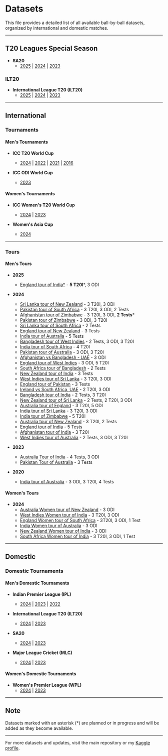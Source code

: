 # Datasets

This file provides a detailed list of all available ball-by-ball datasets, organized by international and domestic matches.

---

## T20 Leagues Special Season

- **SA20**
  - [2025](Domestic/Men's/SA20/2025) | [2024](Domestic/Men's/SA20/2024) | [2023](Domestic/Men's/SA20/2023)

### ILT20

- **International League T20 (ILT20)**
  - [2025](Domestic/Men's/ILT20/2025) | [2024](Domestic/Men's/ILT20/2024) | [2023](Domestic/Men's/ILT20/2023)

---

## International

### Tournaments

#### Men's Tournaments

- **ICC T20 World Cup**
  - [2024](International/Men's/Tournaments/T20_WC/2024) | [2022](International/Men's/Tournaments/T20_WC/2022) | [2021](International/Men's/Tournaments/T20_WC/2021) | [2016](International/Men's/Tournaments/T20_WC/2016)

- **ICC ODI World Cup**
  - [2023](International/Men's/Tournaments/ODI_WC/2023)

#### Women's Tournaments

- **ICC Women's T20 World Cup**
  - [2024](International/Women's/WT20%20WC/2024) | [2023](International/Women's/WT20%20WC/2023)
  
- **Women's Asia Cup**
  - [2024](International/Women's/W%20Asia%20Cup/2024)

---

### Tours

#### Men's Tours

- **2025**
  - [England tour of India*](International/Men's/Tours/2025/eng_ind_2025) - **5 T20I***, 3 ODI
- **2024**
  - [Sri Lanka tour of New Zealand](International/Men's/Tours/2024/sl_nz_2024) - 3 T20I, 3 ODI
  - [Pakistan tour of South Africa](International/Men's/Tours/2024/pak_rsa_2024) - 3 T20I, 3 ODI, 2 Tests
  - [Afghanistan tour of Zimbabwe](International/Men's/Tours/2024/afg_zim_2024) - 3 T20I, 3 ODI, **2 Tests***
  - [Pakistan tour of Zimbabwe](International/Men's/Tours/2024/pak_zim_2024) - 3 ODI, 3 T20I
  - [Sri Lanka tour of South Africa](International/Men's/Tours/2024/sl_rsa_2024) - 2 Tests
  - [England tour of New Zealand](International/Men's/Tours/2024/eng_nz_2024) - 3 Tests
  - [India tour of Australia](International/Men's/Tours/2024/ind_aus_2024) - 5 Tests
  - [Bangladesh tour of West Indies](International/Men's/Tours/2024/ban_wi_2024) - 2 Tests, 3 ODI, 3 T20I
  - [India tour of South Africa](International/Men's/Tours/2024/ind_sa_2024) - 4 T20I
  - [Pakistan tour of Australia](International/Men's/Tours/2024/pak_aus_2024) - 3 ODI, 3 T20I
  - [Afghanistan vs Bangladesh - UAE](International/Men's/Tours/2024/afg_ban_2024) - 3 ODI
  - [England tour of West Indies](International/Men's/Tours/2024/eng_wi_2024) - 3 ODI, 5 T20I
  - [South Africa tour of Bangladesh](International/Men's/Tours/2024/rsa_ban_2024) - 2 Tests
  - [New Zealand tour of India](International/Men's/Tours/2024/nz_ind_2024) - 3 Tests
  - [West Indies tour of Sri Lanka](International/Men's/Tours/2024/wi_sl_2024) - 3 T20I, 3 ODI
  - [England tour of Pakistan](International/Men's/Tours/2024/eng_pak_2024) - 3 Tests
  - [Ireland vs South Africa, UAE](International/Men's/Tours/2024/ire_rsa_2024) - 2 T20I, 3 ODI
  - [Bangladesh tour of India](International/Men's/Tours/2024/ban_ind_2024) - 2 Tests, 3 T20I
  - [New Zealand tour of Sri Lanka](International/Men's/Tours/2024/nz_sl_2024) - 2 Tests, 2 T20I, 3 ODI
  - [Australia tour of England](International/Men's/Tours/2024/aus_eng_2024) - 3 T20I, 5 ODI
  - [India tour of Sri Lanka](International/Men's/Tours/2024/ind_sl_2024) - 3 T20I, 3 ODI
  - [India tour of Zimbabwe](International/Men's/Tours/2024/ind_zim_2024) - 5 T20I
  - [Australia tour of New Zealand](International/Men's/Tours/2024/aus_nz_2024) - 3 T20I, 2 Tests
  - [England tour of India](International/Men's/Tours/2024/eng_ind_2024) - 5 Tests
  - [Afghanistan tour of India](International/Men's/Tours/2024/afg_ind_2024) - 3 T20I
  - [West Indies tour of Australia](International/Men's/Tours/2024/wi_aus_2024) - 2 Tests, 3 ODI, 3 T20I

- **2023**
  - [Australia Tour of India](International/Men's/Tours/2023/aus_ind_2023) - 4 Tests, 3 ODI
  - [Pakistan Tour of Australia](International/Men's/Tours/2023/pak_aus_2023) - 3 Tests

- **2020**
  - [India tour of Australia](International/Men's/Tours/2020/ind_aus_2020) - 3 ODI, 3 T20I, 4 Tests

#### Women's Tours

- **2024**
  - [Australia Women tour of New Zealand](International/Women's/Tours/2024/ausw_nzw_2024) - 3 ODI
  - [West Indies Women tour of India](International/Women's/Tours/2024/wiw_indw_2024) - 3 T20I, 3 ODI
  - [England Women tour of South Africa](International/Women's/Tours/2024/engw_rsaw_2024) - 3T20I, 3 ODI, 1 Test
  - [India Women tour of Australia](International/Women's/Tours/2024/indw_ausw_2024) - 3 ODI
  - [New Zealand Women tour of India](International/Women's/Tours/2024/nzw_indw_2024) - 3 ODI
  - [South Africa Women tour of India](International/Women's/2024/saw_indw_2024) - 3 T20I, 3 ODI, 1 Test

---

## Domestic

### Domestic Tournaments

#### Men's Domestic Tournaments

- **Indian Premier League (IPL)**
  - [2024](Domestic/Men's/IPL/2024) | [2023](Domestic/Men's/IPL/2023) | [2022](Domestic/Men's/IPL/2022)

- **International League T20 (ILT20)**
  - [2024](Domestic/Men's/ILT20/2024) | [2023](Domestic/Men's/ILT20/2023)

- **SA20**
  - [2024](Domestic/Men's/SA20/2024) | [2023](Domestic/Men's/SA20/2023)

- **Major League Cricket (MLC)**
  - [2024](Domestic/Men's/MLC/2024) | [2023](Domestic/Men's/MLC/2023)

#### Women's Domestic Tournaments

- **Women's Premier League (WPL)**
  - [2024](Domestic/Women's/WPL/2024) | [2023](Domestic/Women's/WPL/2023)

---

## Note

Datasets marked with an asterisk (*) are planned or in progress and will be added as they become available.

---

For more datasets and updates, visit the main repository or my [Kaggle profile](https://www.kaggle.com/sahiltailor).
